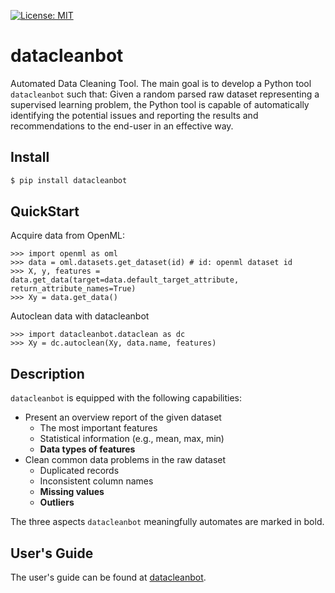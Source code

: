 [![License: MIT](https://img.shields.io/badge/License-MIT-yellow.svg)](https://opensource.org/licenses/MIT)

# datacleanbot
Automated Data Cleaning Tool.
The main goal is to develop a Python tool ``datacleanbot`` such that:
    Given a random parsed raw dataset representing a supervised learning problem, the Python tool is capable of automatically identifying the potential issues and reporting the results and recommendations to the end-user in an effective way.

## Install

```sh
$ pip install datacleanbot
```

## QuickStart

Acquire data from OpenML:

    >>> import openml as oml
    >>> data = oml.datasets.get_dataset(id) # id: openml dataset id
    >>> X, y, features = data.get_data(target=data.default_target_attribute, return_attribute_names=True)
    >>> Xy = data.get_data()

Autoclean data with datacleanbot

    >>> import datacleanbot.dataclean as dc
    >>> Xy = dc.autoclean(Xy, data.name, features)


## Description

``datacleanbot`` is equipped with the following capabilities:
* Present an overview report of the given dataset
    * The most important features
    * Statistical information (e.g., mean, max, min)
    * **Data types of features**
* Clean common data problems in the raw dataset
    * Duplicated records
    * Inconsistent column names
    * **Missing values**
    * **Outliers**

The three aspects ``datacleanbot`` meaningfully automates are marked in bold.

## User's Guide

The user's guide can be found at [datacleanbot](https://datacleanbot.readthedocs.io/en/latest/).
